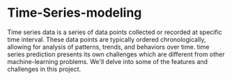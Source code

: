 # Time-Series-modeling
Time series data is a series of data points collected or recorded at specific time interval. These data points are typically ordered chronologically, allowing for analysis of patterns, trends, and behaviors over time. time series prediction presents its own challenges which are different from other machine-learning problems. We'll delve into some of the features and challenges in this project.

